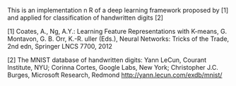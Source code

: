 This is an implementation n R of a deep learning framework proposed by [1] and applied for classification of handwritten digits [2]

[1] Coates, A., Ng, A.Y.: Learning Feature Representations with K-means, G. Montavon, G. B. Orr, K.-R. uller (Eds.), Neural Networks: Tricks of the Trade, 2nd edn, Springer LNCS 7700, 2012

[2] The MNIST database of handwritten digits: Yann LeCun, Courant Institute, NYU; Corinna Cortes, Google Labs, New York; Christopher J.C. Burges, Microsoft Research, Redmond 
http://yann.lecun.com/exdb/mnist/
